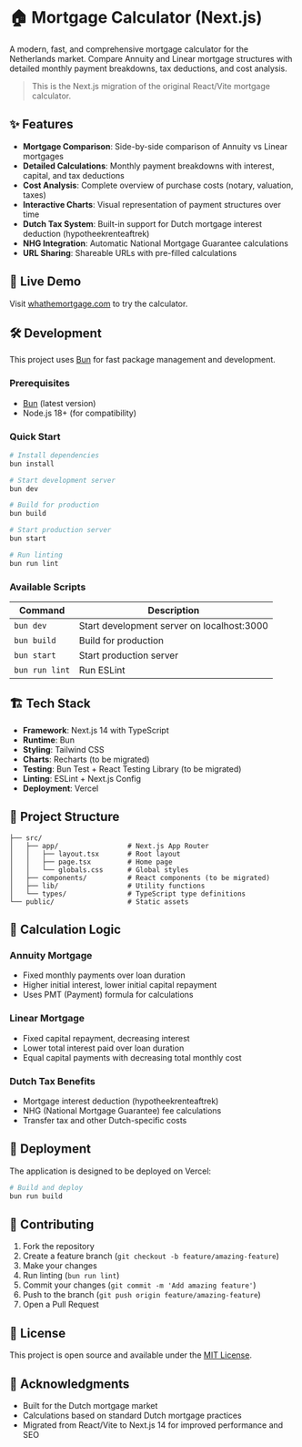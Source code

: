# 🏠 Mortgage Calculator (Next.js)

A modern, fast, and comprehensive mortgage calculator for the Netherlands market. Compare Annuity and Linear mortgage structures with detailed monthly payment breakdowns, tax deductions, and cost analysis.

> This is the Next.js migration of the original React/Vite mortgage calculator.

## ✨ Features

- **Mortgage Comparison**: Side-by-side comparison of Annuity vs Linear mortgages
- **Detailed Calculations**: Monthly payment breakdowns with interest, capital, and tax deductions
- **Cost Analysis**: Complete overview of purchase costs (notary, valuation, taxes)
- **Interactive Charts**: Visual representation of payment structures over time
- **Dutch Tax System**: Built-in support for Dutch mortgage interest deduction (hypotheekrenteaftrek)
- **NHG Integration**: Automatic National Mortgage Guarantee calculations
- **URL Sharing**: Shareable URLs with pre-filled calculations

## 🚀 Live Demo

Visit [whathemortgage.com](https://whathemortgage.com/) to try the calculator.

## 🛠️ Development

This project uses [Bun](https://bun.sh/) for fast package management and development.

### Prerequisites

- [Bun](https://bun.sh/) (latest version)
- Node.js 18+ (for compatibility)

### Quick Start

```bash
# Install dependencies
bun install

# Start development server
bun dev

# Build for production
bun build

# Start production server
bun start

# Run linting
bun run lint
```

### Available Scripts

| Command | Description |
|---------|-------------|
| `bun dev` | Start development server on localhost:3000 |
| `bun build` | Build for production |
| `bun start` | Start production server |
| `bun run lint` | Run ESLint |

## 🏗️ Tech Stack

- **Framework**: Next.js 14 with TypeScript
- **Runtime**: Bun
- **Styling**: Tailwind CSS
- **Charts**: Recharts (to be migrated)
- **Testing**: Bun Test + React Testing Library (to be migrated)
- **Linting**: ESLint + Next.js Config
- **Deployment**: Vercel

## 📁 Project Structure

```
├── src/
│   ├── app/                 # Next.js App Router
│   │   ├── layout.tsx       # Root layout
│   │   ├── page.tsx         # Home page
│   │   └── globals.css      # Global styles
│   ├── components/          # React components (to be migrated)
│   ├── lib/                 # Utility functions
│   └── types/               # TypeScript type definitions
└── public/                  # Static assets
```

## 🧮 Calculation Logic

### Annuity Mortgage
- Fixed monthly payments over loan duration
- Higher initial interest, lower initial capital repayment
- Uses PMT (Payment) formula for calculations

### Linear Mortgage  
- Fixed capital repayment, decreasing interest
- Lower total interest paid over loan duration
- Equal capital payments with decreasing total monthly cost

### Dutch Tax Benefits
- Mortgage interest deduction (hypotheekrenteaftrek)
- NHG (National Mortgage Guarantee) fee calculations
- Transfer tax and other Dutch-specific costs

## 🚀 Deployment

The application is designed to be deployed on Vercel:

```bash
# Build and deploy
bun run build
```

## 🤝 Contributing

1. Fork the repository
2. Create a feature branch (`git checkout -b feature/amazing-feature`)
3. Make your changes
4. Run linting (`bun run lint`)
5. Commit your changes (`git commit -m 'Add amazing feature'`)
6. Push to the branch (`git push origin feature/amazing-feature`)
7. Open a Pull Request

## 📄 License

This project is open source and available under the [MIT License](LICENSE).

## 🙏 Acknowledgments

- Built for the Dutch mortgage market
- Calculations based on standard Dutch mortgage practices
- Migrated from React/Vite to Next.js 14 for improved performance and SEO